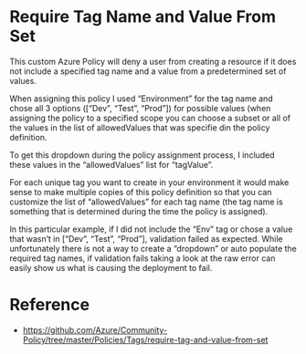 # Require Tag Name and Value From Set

This custom Azure Policy will deny a user from creating a resource if it does not include a specified tag name and a value from a predetermined set of values.

When assigning this policy I used “Environment” for the tag name and chose all 3 options ([“Dev”, “Test”, “Prod”]) for possible values (when assigning the policy to a specified scope you can choose a subset or all of the values in the list of allowedValues that was specifie din the policy definition.

To get this dropdown during the policy assignment process, I included these values in the “allowedValues” list for “tagValue”.

For each unique tag you want to create in your environment it would make sense to make multiple copies of this policy definition so that you can customize the list of “allowedValues” for each tag name (the tag name is something that is determined during the time the policy is assigned).

In this particular example, if I did not include the “Env” tag or chose a value that wasn’t in [“Dev”, “Test”, “Prod”], validation failed as expected. While unfortunately there is not a way to create a “dropdown” or auto populate the required tag names, if validation fails taking a look at the raw error can easily show us what is causing the deployment to fail.

# Reference

* https://github.com/Azure/Community-Policy/tree/master/Policies/Tags/require-tag-and-value-from-set
